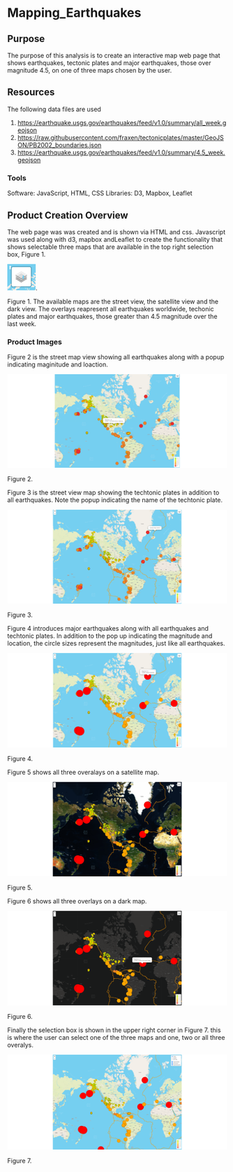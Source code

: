 # Mapping_Earthquakes

## Purpose
The purpose of this analysis is to create an interactive map web page that shows earthquakes, tectonic plates and major earthquakes, those over magnitude 4.5, on one of three maps chosen by the user.

## Resources
The following data files are used
1. https://earthquake.usgs.gov/earthquakes/feed/v1.0/summary/all_week.geojson
2. https://raw.githubusercontent.com/fraxen/tectonicplates/master/GeoJSON/PB2002_boundaries.json
3. https://earthquake.usgs.gov/earthquakes/feed/v1.0/summary/4.5_week.geojson

### Tools
Software: JavaScript, HTML, CSS
Libraries: D3, Mapbox, Leaflet

## Product Creation Overview
The web page was was created and is shown via HTML and css. Javascript was used along with d3, mapbox andLeaflet to create the functionality that shows selectable three maps that are available in the top right
selection box, Figure 1.

![](https://github.com/davidmcbee/Mapping_Earthquakes/blob/master/Earthquake_Challenge/static/images/SelectionBox.png).

Figure 1.
The available maps are the street view, the satellite view and the dark view. The overlays reapresent all earthquakes worldwide, techonic plates and major earthquakes, those greater than 4.5 magnitude over the last week.
### Product Images
Figure 2 is the street map view showing all earthquakes along with a popup indicating maginitude and loaction.

![](https://github.com/davidmcbee/Mapping_Earthquakes/blob/master/Earthquake_Challenge/static/images/EarthquakesMap_street.png)

Figure 2.

Figure 3 is the street view map showing the techtonic plates in addition to all earthquakes. Note the popup indicating the name of the techtonic plate.

![](https://github.com/davidmcbee/Mapping_Earthquakes/blob/master/Earthquake_Challenge/static/images/EarthquakesMap_TechonicPlates_street.png)

Figure 3.

Figure 4 introduces major earthquakes along with all earthquakes and techtonic plates. In addition to the pop up indicating the magnitude and location, the circle sizes represent the magnitudes, just like all earthquakes.

![](https://github.com/davidmcbee/Mapping_Earthquakes/blob/master/Earthquake_Challenge/static/images/EarthquakesMap_MajorQuakes_street.png)

Figure 4.

Figure 5 shows all three overalays on a satellite map.

![](https://github.com/davidmcbee/Mapping_Earthquakes/blob/master/Earthquake_Challenge/static/images/Earthquakes_Satellite.png)

Figure 5.

Figure 6 shows all three overlays on a dark map.

![](https://github.com/davidmcbee/Mapping_Earthquakes/blob/master/Earthquake_Challenge/static/images/Earthquakes_Dark.png)

Figure 6.

Finally the selection box is shown in the upper right corner in Figure 7. this is where the user can select one of the three maps and one, two or all three overalys.

![](https://github.com/davidmcbee/Mapping_Earthquakes/blob/master/Earthquake_Challenge/static/images/Earthquakes_control.png)

Figure 7.
